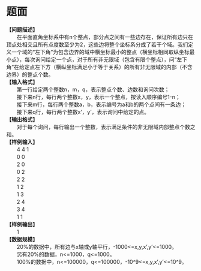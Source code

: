 # 题面



<div class="pdcont"><b>【问题描述】</b><br/>
　　在平面直角坐标系中有n个整点，部分点之间有一些边存在，保证所有边只在顶点处相交且所有点度数至少为2，这些边将整个坐标系分成了若干个域。我们定义一个域的“左下角”为包含边界的域中横坐标最小的整点（横坐标相同取纵坐标最小点），每次询问给定一个点，对于所有非无限域（包含有限个整点），问“左下角”在给定点左下方（横纵坐标满足小于等于关系）的所有非无限域的内部（不含边界）的整点个数。<br/>
<b>【输入格式】</b><br/>
　　第一行给定两个整数n，m，q，表示整点个数、边数和询问次数；<br/>
　　接下来n行，每行两个整数x，y，表示一个整点，按读入顺序编号1-n；<br/>
　　接下来m行，每行两个整数a，b，表示编号为a和b的两个点间有一条边；<br/>
　　接下来q行，每行两个整数x’，y’，表示询问中给定的点。<br/>
<b>【输出格式】</b><br/>
　　对于每个询问，每行输出一个整数，表示满足条件的非无限域内部整点个数之和。<b></b><br/>
<b>【样例输入】</b><br/>
　　4 4 1<br/>
　　0 0<br/>
　　2 0<br/>
　　0 2<br/>
　　2 2<br/>
　　1 2<br/>
　　1 3<br/>
　　2 4<br/>
　　3 4<br/>
　　1 1<br/>
<b>【样例输出】</b><br/>
　　1<br/>
<b>【数据规模】</b><br/>
　　20%的数据中，所有边与x轴或y轴平行，-1000&lt;=x,y,x’,y’&lt;=1000。<br/>
　　另有20%的数据，n&lt;=1000，q&lt;=1000。<br/>
　　100%的数据中，n&lt;=100000，q&lt;=100000，-10^9&lt;=x,y,x’,y’&lt;=10^9。</div>



